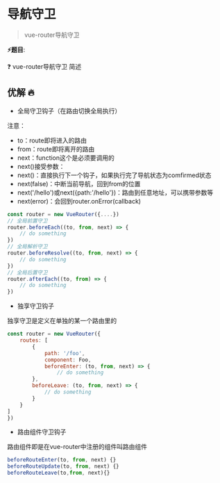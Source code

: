 # 导航守卫

> vue-router导航守卫

**⚡题目**:

❓ vue-router导航守卫 简述

## 优解 🔥

- 全局守卫钩子（在路由切换全局执行）

注意：
- to：route即将进入的路由
- from：route即将离开的路由
- next：function这个是必须要调用的
- next()接受参数：
- next()：直接执行下一个钩子，如果执行完了导航状态为comfirmed状态
- next(false)：中断当前导航，回到from的位置
- next('/hello')或next({path:'/hello'})：路由到任意地址，可以携带参数等
- next(error)：会回到router.onError(callback)

```js
const router = new VueRouter({....})
// 全局前置守卫
router.beforeEach((to, from, next) => {
	// do something
})
// 全局解析守卫
router.beforeResolve((to, from, next) => {
	// do something
})
// 全局后置守卫
router.afterEach((to, from) => {
	// do something
})
```

- 独享守卫钩子

独享守卫是定义在单独的某一个路由里的

```js
const router = new VueRouter({
	routes: [
		{
			path: '/foo',
			component: Foo,
			beforeEnter: (to, from, next) => {
				// do something
		},
		beforeLeave: (to, from, next) => {
			// do something
		}
	}
]
})
```

- 路由组件守卫钩子

路由组件即是在vue-router中注册的组件叫路由组件

```js
beforeRouteEnter(to, from, next) {}
beforeRouteUpdate(to, from, next) {}
beforeRouteLeave(to,from, next){}

```
